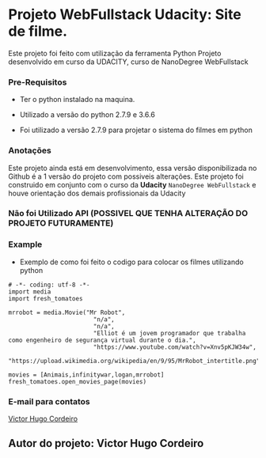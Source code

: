 # Projeto WebFullstack Udacity: Site de filme.


Este projeto foi feito com utilização da ferramenta Python
Projeto desenvolvido em curso da UDACITY, curso de NanoDegree WebFullstack

### Pre-Requisitos

- Ter o python instalado na maquina.

- Utilizado a versão do python 2.7.9 e 3.6.6 

- Foi utilizado a versão 2.7.9 para projetar o sistema do filmes em python

### Anotações
Este projeto ainda está em desenvolvimento, essa versão disponibilizada no Github
é a 1 versão do projeto com possiveis alterações.
Este projeto foi construido em conjunto com o curso da **Udacity** `NanoDegree WebFullstack`
e houve orientação dos demais profissionais da Udacity


### Não foi Utilizado API (POSSIVEL QUE TENHA ALTERAÇÃO DO PROJETO FUTURAMENTE)

### Example

- Exemplo de como foi feito o codigo para colocar os filmes utilizando python

```
# -*- coding: utf-8 -*-
import media
import fresh_tomatoes

mrrobot = media.Movie("Mr Robot",
                        "n/a",
                        "n/a",
                        "Elliot é um jovem programador que trabalha como engenheiro de segurança virtual durante o dia.",
                        "https://www.youtube.com/watch?v=Xnv5pKJW34w",
                      "https://upload.wikimedia.org/wikipedia/en/9/95/MrRobot_intertitle.png")

movies = [Animais,infinitywar,logan,mrrobot]
fresh_tomatoes.open_movies_page(movies)
```

### E-mail para contatos
[Victor Hugo Cordeiro](victor_hugo.cordeiro@hotmail.com)


Autor do projeto: Victor Hugo Cordeiro
---


